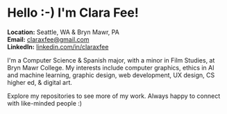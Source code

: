 # Hello :-) I'm Clara Fee!

**Location:** Seattle, WA & Bryn Mawr, PA  
**Email:** [claraxfee@gmail.com](mailto:claraxfee@gmail.com)  
**LinkedIn:** [linkedin.com/in/claraxfee](https://linkedin.com/in/claraxfee)  

I'm a Computer Science & Spanish major, with a minor in Film Studies, at Bryn Mawr College.
My interests include computer graphics, ethics in AI and machine learning, graphic design, web development, UX design, CS higher ed, & digital art. 

Explore my repositories to see more of my work. Always happy to connect with like-minded people :)
